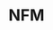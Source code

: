 # NFM

[^1]:[Neural Factorization Machines for Sparse Predictive Analytics,2017](https://arxiv.org/pdf/1708.05027.pdf)
[^2]:[](https://github.com/hexiangnan/neural_factorization_machine)